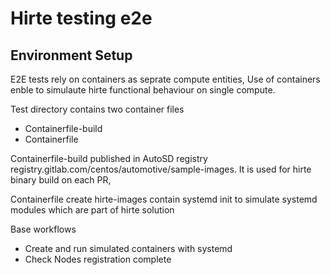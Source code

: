 # Hirte testing e2e

## Environment Setup

E2E tests rely on containers as seprate compute entities,
Use of containers enble to simulaute hirte functional behaviour
on single compute.

Test directory contains two container files

- Containerfile-build
- Containerfile

Containerfile-build published in AutoSD registry
registry.gitlab.com/centos/automotive/sample-images.
It is used for hirte binary build on each PR,

Containerfile create hirte-images contain systemd init to simulate
systemd modules which are part of hirte solution

Base workflows

- Create and run simulated containers with systemd
- Check Nodes registration complete

